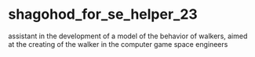# shagohod_for_se_helper_23
assistant in the development of a model of the behavior of walkers, aimed at the creating of the walker in the computer game space engineers
